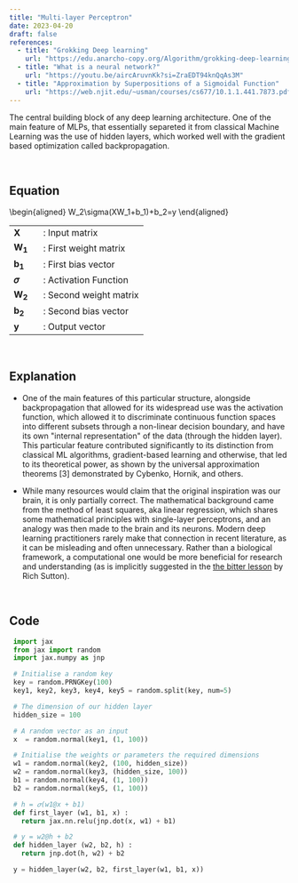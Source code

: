 ```yaml
---
title: "Multi-layer Perceptron"
date: 2023-04-20
draft: false
references:
  - title: "Grokking Deep learning"
    url: "https://edu.anarcho-copy.org/Algorithm/grokking-deep-learning.pdf"
  - title: "What is a neural network?"
    url: "https://youtu.be/aircAruvnKk?si=ZraEDT94knQqAs3M"
  - title: "Approximation by Superpositions of a Sigmoidal Function"
    url: "https://web.njit.edu/~usman/courses/cs677/10.1.1.441.7873.pdf"
---
```


The central building block of any deep learning architecture. One of the main feature of MLPs, that essentially separeted it from classical Machine Learning was the use of hidden layers, which worked well with the gradient based optimization called backpropagation. 

<br>

## Equation

\begin{aligned}
W_2\sigma(XW_1+b_1)+b_2=y
\end{aligned}

<!-- ![MLP Diagram](/images/mlp2.png) -->

<table style="border-collapse: collapse;">
  <tr>
    <td style="padding-right: 20px; vertical-align: middle;"><strong>X</strong></td>
    <td style="vertical-align: middle;">: Input matrix</td>
  </tr>
  <tr>
    <td style="padding-right: 20px; vertical-align: middle;"><strong>W<sub>1</sub></strong></td>
    <td style="vertical-align: middle;">: First weight matrix</td>
  </tr>
  <tr>
    <td style="padding-right: 20px; vertical-align: middle;"><strong>b<sub>1</sub></strong></td>
    <td style="vertical-align: middle;">: First bias vector</td>
  </tr>
  <tr>
    <td style="padding-right: 20px; vertical-align: middle;"><strong>𝜎</strong></td>
    <td style="vertical-align: middle;">: Activation Function</td>
  </tr>
  <tr>
    <td style="padding-right: 20px; vertical-align: middle;"><strong>W<sub>2</sub></strong></td>
    <td style="vertical-align: middle;">: Second weight matrix</td>
  </tr>
  <tr>
    <td style="padding-right: 20px; vertical-align: middle;"><strong>b<sub>2</sub></strong></td>
    <td style="vertical-align: middle;">: Second bias vector</td>
  </tr>
  <tr>
    <td style="padding-right: 20px; vertical-align: middle;"><strong>y</strong></td>
    <td style="vertical-align: middle;">: Output vector</td>
  </tr>
</table>

<br>

## Explanation

- One of the main features of this particular structure, alongside backpropagation that allowed for its widespread use was the activation function, which allowed it to discriminate continuous function spaces into different subsets through a non-linear decision boundary, and have its own "internal representation" of the data (through the hidden layer). This particular feature contributed significantly to its distinction from classical ML algorithms, gradient-based learning and otherwise, that led to its theoretical power, as shown by the universal approximation theorems [3] demonstrated by Cybenko, Hornik, and others.

- While many resources would claim that the original inspiration was our brain, it is only partially correct. The mathematical background came from the method of least squares, aka linear regression, which shares some mathematical principles with single-layer perceptrons, and an analogy was then made to the brain and its neurons. Modern deep learning practitioners rarely make that connection in recent literature, as it can be misleading and often unnecessary. Rather than a biological framework, a computational one would be more beneficial for research and understanding (as is implicitly suggested in the [the bitter lesson](http://www.incompleteideas.net/IncIdeas/BitterLesson.html) by Rich Sutton).

<br>

## Code

```python
 import jax
 from jax import random
 import jax.numpy as jnp

 # Initialise a random key
 key = random.PRNGKey(100)
 key1, key2, key3, key4, key5 = random.split(key, num=5)

 # The dimension of our hidden layer
 hidden_size = 100

 # A random vector as an input
 x  = random.normal(key1, (1, 100))

 # Initialise the weights or parameters the required dimensions
 w1 = random.normal(key2, (100, hidden_size))
 w2 = random.normal(key3, (hidden_size, 100))
 b1 = random.normal(key4, (1, 100))
 b2 = random.normal(key5, (1, 100))

 # h = 𝜎(w1@x + b1)
 def first_layer (w1, b1, x) :
   return jax.nn.relu(jnp.dot(x, w1) + b1)

 # y = w2@h + b2
 def hidden_layer (w2, b2, h) :
   return jnp.dot(h, w2) + b2 

 y = hidden_layer(w2, b2, first_layer(w1, b1, x))
```